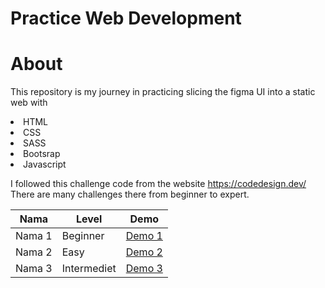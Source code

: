 # Practice Web Development 

# About 
This repository is my journey in practicing slicing the figma UI into a static web with  
 <li>HTML</li>
 <li>CSS</li>
 <li>SASS</li>
 <li>Bootsrap</li>
 <li>Javascript</li>
 
I followed this challenge code from the website https://codedesign.dev/ There are many challenges there from beginner to expert.

| Nama            | Level | Demo          |
|-----------------|-------|---------------|
| Nama 1          | Beginner | [Demo 1](link-demo-1) |
| Nama 2          | Easy | [Demo 2](link-demo-2) |
| Nama 3          | Intermediet | [Demo 3](https://wd-slicing-ui.vercel.app/) |
